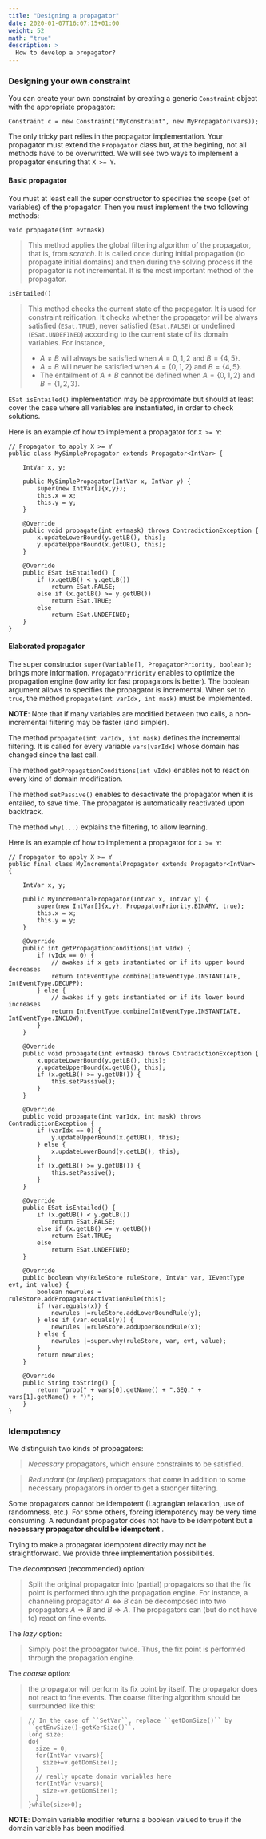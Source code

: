 ```yaml
---
title: "Designing a propagator"
date: 2020-01-07T16:07:15+01:00
weight: 52
math: "true" 
description: >
  How to develop a propagator?
---
```



### Designing your own constraint

You can create your own constraint by creating a generic `Constraint` object with the appropriate propagator:

```
Constraint c = new Constraint("MyConstraint", new MyPropagator(vars));
```

The only tricky part relies in the propagator implementation.
Your propagator must extend the `Propagator` class but, at the begining, not all methods have to be overwritted.
We will see two ways to implement a propagator ensuring that `X >= Y`.

#### Basic propagator

You must at least call the super constructor to specifies the scope (set of variables) of the propagator.
Then you must implement the two following methods:

`void propagate(int evtmask)`

> This method applies the global filtering algorithm of the propagator, that is, from *scratch*.
> It is called once during initial propagation (to propagate initial domains) and then during the solving process if
> the propagator is not incremental. It is the most important method of the propagator.

`isEntailed()`

> This method checks the current state of the propagator. It is used for constraint reification.
> It checks whether the propagator will be always satisfied (`ESat.TRUE`), never satisfied (`ESat.FALSE`)
> or undefined (`ESat.UNDEFINED`) according to the current state of its domain variables. For instance,
> - $A \neq B$ will always be satisfied when $A={0,1,2}$ and $B=\{4,5\}$.
> - $A = B$ will never be satisfied when $A=\{0,1,2\}$ and $B=\{4,5\}$.
> - The entailment of $A \neq B$ cannot be defined when $A=\{0,1,2\}$ and $B=\{1,2,3\}$.

`ESat isEntailed()` implementation may be approximate
but should at least cover the case where all variables are instantiated, in order to check solutions.

Here is an example of how to implement a propagator for `X >= Y`:

```
// Propagator to apply X >= Y
public class MySimplePropagator extends Propagator<IntVar> {

    IntVar x, y;

    public MySimplePropagator(IntVar x, IntVar y) {
        super(new IntVar[]{x,y});
        this.x = x;
        this.y = y;
    }

    @Override
    public void propagate(int evtmask) throws ContradictionException {
        x.updateLowerBound(y.getLB(), this);
        y.updateUpperBound(x.getUB(), this);
    }

    @Override
    public ESat isEntailed() {
        if (x.getUB() < y.getLB())
            return ESat.FALSE;
        else if (x.getLB() >= y.getUB())
            return ESat.TRUE;
        else
            return ESat.UNDEFINED;
    }
}
```

#### Elaborated propagator

The super constructor `super(Variable[], PropagatorPriority, boolean);` brings more information.
`PropagatorPriority` enables to optimize the propagation engine (low arity for fast propagators is better).
The boolean argument allows to specifies the propagator is incremental.
When set to `true`, the method `propagate(int varIdx, int mask)` must be implemented.

**NOTE**: Note that if many variables are modified between two calls, a non-incremental filtering may be faster (and simpler).

The method `propagate(int varIdx, int mask)` defines the incremental filtering.
It is called for every variable `vars[varIdx]` whose domain has changed since the last call.

The method `getPropagationConditions(int vIdx)` enables not to react on every kind of domain modification.

The method `setPassive()` enables to desactivate the propagator when it is entailed, to save time.
The propagator is automatically reactivated upon backtrack.

The method `why(...)` explains the filtering, to allow learning.

Here is an example of how to implement a propagator for `X >= Y`:

```
// Propagator to apply X >= Y
public final class MyIncrementalPropagator extends Propagator<IntVar> {

    IntVar x, y;

    public MyIncrementalPropagator(IntVar x, IntVar y) {
        super(new IntVar[]{x,y}, PropagatorPriority.BINARY, true);
        this.x = x;
        this.y = y;
    }

    @Override
    public int getPropagationConditions(int vIdx) {
        if (vIdx == 0) {
            // awakes if x gets instantiated or if its upper bound decreases
            return IntEventType.combine(IntEventType.INSTANTIATE, IntEventType.DECUPP);
        } else {
            // awakes if y gets instantiated or if its lower bound increases
            return IntEventType.combine(IntEventType.INSTANTIATE, IntEventType.INCLOW);
        }
    }

    @Override
    public void propagate(int evtmask) throws ContradictionException {
        x.updateLowerBound(y.getLB(), this);
        y.updateUpperBound(x.getUB(), this);
        if (x.getLB() >= y.getUB()) {
            this.setPassive();
        }
    }

    @Override
    public void propagate(int varIdx, int mask) throws ContradictionException {
        if (varIdx == 0) {
            y.updateUpperBound(x.getUB(), this);
        } else {
            x.updateLowerBound(y.getLB(), this);
        }
        if (x.getLB() >= y.getUB()) {
            this.setPassive();
        }
    }

    @Override
    public ESat isEntailed() {
        if (x.getUB() < y.getLB())
            return ESat.FALSE;
        else if (x.getLB() >= y.getUB())
            return ESat.TRUE;
        else
            return ESat.UNDEFINED;
    }

    @Override
    public boolean why(RuleStore ruleStore, IntVar var, IEventType evt, int value) {
        boolean newrules = ruleStore.addPropagatorActivationRule(this);
        if (var.equals(x)) {
            newrules |=ruleStore.addLowerBoundRule(y);
        } else if (var.equals(y)) {
            newrules |=ruleStore.addUpperBoundRule(x);
        } else {
            newrules |=super.why(ruleStore, var, evt, value);
        }
        return newrules;
    }

    @Override
    public String toString() {
        return "prop(" + vars[0].getName() + ".GEQ." + vars[1].getName() + ")";
    }
}
```

### Idempotency

We distinguish two kinds of propagators:

> *Necessary* propagators, which ensure constraints to be satisfied.

> *Redundant* (or *Implied*) propagators that come in addition to some necessary propagators in order to get a stronger filtering.

Some propagators cannot be idempotent (Lagrangian relaxation, use of randomness, etc.).
For some others, forcing idempotency may be very time consuming.
A redundant propagator does not have to be idempotent but **a necessary propagator should be idempotent**  .

Trying to make a propagator idempotent directly may not be straightforward.
We provide three implementation possibilities.

The *decomposed*  (recommended) option:

> Split the original propagator into (partial) propagators so that the fix point is performed through the propagation engine.
> For instance, a channeling propagator $A \Leftrightarrow B$ can be decomposed into two propagators $A \Rightarrow B$ and $B \Rightarrow A$.
> The propagators can (but do not have to) react on fine events.

The *lazy* option:

> Simply post the propagator twice.
> Thus, the fix point is performed through the propagation engine.

The *coarse* option:

> the propagator will perform its fix point by itself.
> The propagator does not react to fine events.
> The coarse filtering algorithm should be surrounded like this:

> ```
> // In the case of ``SetVar``, replace ``getDomSize()`` by ``getEnvSize()-getKerSize()``.
> long size;
> do{
>   size = 0;
>   for(IntVar v:vars){
>     size+=v.getDomSize();
>   }
>   // really update domain variables here
>   for(IntVar v:vars){
>     size-=v.getDomSize();
>   }
> }while(size>0);
> ```

**NOTE**: Domain variable modifier returns a boolean valued to `true` if the domain variable has been modified.